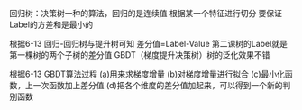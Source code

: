 回归树：决策树一种的算法，回归的是连续值
根据某一个特征进行切分
要保证Label的方差和是最小的

根据6-13 回归-回归树与提升树可知
差分值=Label-Value
第二课树的Label就是第一棵树的两个子树的差分值
GBDT（梯度提升决策树）树的泛化效果不错


根据6-13 GBDT算法过程
(a)用来求梯度增量
(b)对梯度增量进行拟合
(c)最小化函数，上一次函数加上差分值
(d)把各个维度的差分值加起来，可以得到一个新的判别函数

